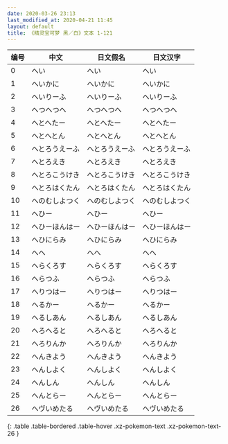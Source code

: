 ```yaml
---
date: 2020-03-26 23:13
last_modified_at: 2020-04-21 11:45
layout: default
title: 《精灵宝可梦 黑／白》文本 1-121
---
```

| 编号 | 中文 | 日文假名 | 日文汉字 |
| ---- | ---- | ---- | --- |
| 0 | へい | へい | へい |
| 1 | へいかに | へいかに | へいかに |
| 2 | へいりーふ | へいりーふ | へいりーふ |
| 3 | へつへつへ | へつへつへ | へつへつへ |
| 4 | へとへたー | へとへたー | へとへたー |
| 5 | へとへとん | へとへとん | へとへとん |
| 6 | へとろうえーふ | へとろうえーふ | へとろうえーふ |
| 7 | へとろえき | へとろえき | へとろえき |
| 8 | へとろこうけき | へとろこうけき | へとろこうけき |
| 9 | へとろはくたん | へとろはくたん | へとろはくたん |
| 10 | へのむしよつく | へのむしよつく | へのむしよつく |
| 11 | へひー | へひー | へひー |
| 12 | へひーほんはー | へひーほんはー | へひーほんはー |
| 13 | へひにらみ | へひにらみ | へひにらみ |
| 14 | へへ | へへ | へへ |
| 15 | へらくろす | へらくろす | へらくろす |
| 16 | へらつふ | へらつふ | へらつふ |
| 17 | へりつはー | へりつはー | へりつはー |
| 18 | へるかー | へるかー | へるかー |
| 19 | へるしあん | へるしあん | へるしあん |
| 20 | へろへると | へろへると | へろへると |
| 21 | へろりんか | へろりんか | へろりんか |
| 22 | へんきよう | へんきよう | へんきよう |
| 23 | へんしよく | へんしよく | へんしよく |
| 24 | へんしん | へんしん | へんしん |
| 25 | へんとらー | へんとらー | へんとらー |
| 26 | へヴいめたる | へヴいめたる | へヴいめたる |
{: .table .table-bordered .table-hover .xz-pokemon-text .xz-pokemon-text-26 }